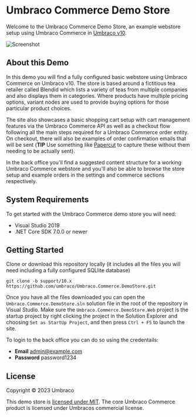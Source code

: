 # Umbraco Commerce Demo Store

Welcome to the Umbraco Commerce Demo Store, an example webstore setup using Umbraco Commerce in [Umbraco v10](https://umbraco.com).

![Screenshot](assets/screenshot.png)

## About this Demo

In this demo you will find a fully configured basic webstore using Umbraco Commerce on Umbraco v10. The store is based around a fictitious tea retailer called Blendid which lists a variety of teas from multiple companies and also displays them in categories. Where products have multiple pricing options, variant nodes are used to provide buying options for those particular product choices.

The site also showcases a basic shopping cart setup with cart management features via the Umbraco Commerce API as well as a checkout flow following all the main steps required for a Umbraco Commerce order entity. On checkout, there will also be examples of order confirmation emails that will be sent (**TIP** Use something like [Papercut](https://github.com/ChangemakerStudios/Papercut) to capture these without them needing to be actually sent).

In the back office you'll find a suggested content structure for a working Umbraco Commerce webstore and you'll also be able to browse the store setup and example orders in the settings and commerce sections respectively.

## System Requirements

To get started with the Umbraco Commerce demo store you will need:

* Visual Studio 2019
* .NET Core SDK 7.0.0 or newer

## Getting Started

Clone or download this repository locally (it includes all the files you will need including a fully configured SQLlite database)

````
git clone -b support/10.x https://github.com/umbraco/Umbraco.Commerce.DemoStore.git
````

Once you have all the files downloaded you can open the `Umbraco.Commerce.DemoStore.sln` solution file in the root of the repository in Visual Studio. Make sure the `Umbraco.Commerce.DemoStore.Web` project is the startup project by right clicking the project in the Solution Explorer and choosing `Set as StartUp Project`, and then press `Ctrl + F5` to launch the site.

To login to the back office you can do so using the credentails:

* **Email** admin@example.com
* **Password** password1234


## License

Copyright © 2023 Umbraco

This demo store is [licensed under MIT](LICENSE.md). The core Umbraco Commerce product is licensed under Umbracos commercial license.

